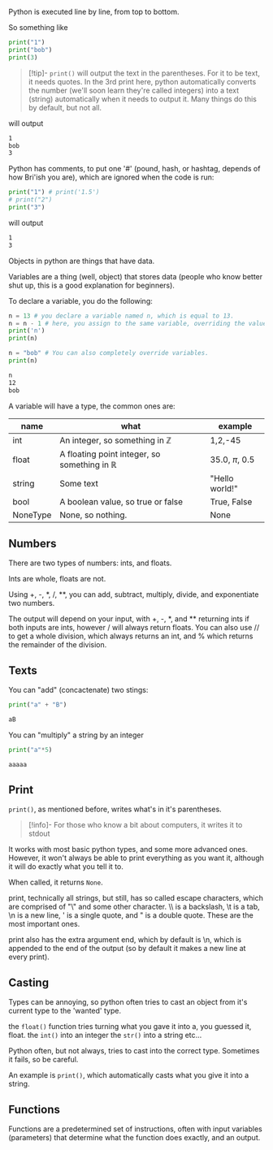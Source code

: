 Python is executed line by line, from top to bottom.

So something like

```python
print("1")
print("bob")
print(3)
```

>[!tip]-
>`print()` will output the text in the parentheses. For it to be text, it needs quotes. 
>In the 3rd print here, python automatically converts the number (we'll soon learn they're called integers) into a text (string) automatically when it needs to output it. 
>Many things do this by default, but not all.
 
will output

```md
1
bob
3
```


Python has comments, to put one '#' (pound, hash, or hashtag, depends of how Bri'ish you are), which are ignored when the code is run:

```python
print("1") # print('1.5')
# print("2")
print("3")
```

will output

```md
1
3
```

Objects in python are things that have data. 

Variables are a thing (well, object) that stores data (people who know better shut up, this is a good explanation for beginners).

To declare a variable, you do the following:

```python
n = 13 # you declare a variable named n, which is equal to 13.
n = n - 1 # here, you assign to the same variable, overriding the value there previously, and replace it with n - 1, in other terms you reduce the value by one, making it 12.
print('n')
print(n)

n = "bob" # You can also completely override variables.
print(n)
```

```md
n
12
bob
```

A variable will have a type, the common ones are:

| name     | what                                                   | example          |
| -------- | ------------------------------------------------------ | ---------------- |
| int      | An integer, so something in $\mathbb{Z}$               | 1,2,-45          |
| float    | A floating point integer, so something in $\mathbb{R}$ | 35.0, $\pi$, 0.5 |
| string   | Some text                                              | "Hello world!"   |
| bool     | A boolean value, so true or false                      | True, False      |
| NoneType | None, so nothing.                                      | None             |

## Numbers

There are two types of numbers: ints, and floats. 

Ints are whole, floats are not.

Using +, -, \*, /, \*\*, you can add, subtract, multiply, divide, and exponentiate two numbers.

The output will depend on your input, with +, -, \*, and \*\* returning ints if both inputs are ints, however / will always return floats. 
You can also use // to get a whole division, which always returns an int, and % which returns the remainder of the division.

## Texts

You can "add" (concactenate) two stings:

```py
print("a" + "B")
```
```md
aB
```

You can "multiply" a string by an integer
```py
print("a"*5)
```
```md
aaaaa
```



## Print

`print()`, as mentioned before, writes what's in it's parentheses.

>[!info]-
>For those who know a bit about computers, it writes it to stdout

It works with most basic python types, and some more advanced ones. 
However, it won't always be able to print everything as you want it, although it will do exactly what you tell it to.

When called, it returns `None`.

print, technically all strings, but still, has so called escape characters, which are comprised of "\\" and some other character.
\\\\ is a backslash, \t is a tab, \n is a new line, \' is a single quote, and \" is a double quote.
These are the most important ones.

print also has the extra argument end, which by default is \n, which is appended to the end of the output (so by default it makes a new line at every print).

## Casting
Types can be annoying, so python often tries to cast an object from it's current type to the 'wanted' type.

the `float()` function tries turning what you gave it into a, you guessed it, float.
the `int()` into an integer
the `str()` into a string
etc...

Python often, but not always, tries to cast into the correct type. Sometimes it fails, so be careful.

An example is `print()`, which automatically casts what you give it into a string.

## Functions

Functions are a predetermined set of instructions, often with input variables (parameters) that determine what the function does exactly, and an output.
